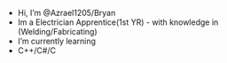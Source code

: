 - Hi, I’m @Azrael1205/Bryan
- Im a Electrician Apprentice(1st YR) - with knowledge in (Welding/Fabricating)
- I’m currently learning 
- C++/C#/C
<!---
Azrael1205/Azrael1205 is a ✨ special ✨ repository because its `README.md` (this file) appears on your GitHub profile.
You can click the Preview link to take a look at your changes.
--->
